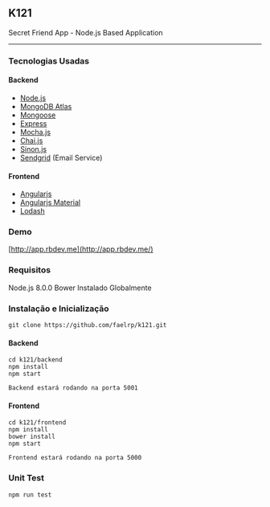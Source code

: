 ## K121

Secret Friend App - Node.js Based Application

---

### Tecnologias Usadas

#### Backend

 * [Node.js](http://nodejs.org)
 * [MongoDB Atlas](https://www.mongodb.com/cloud/atlas/)
 * [Mongoose](http://mongoosejs.com/)
 * [Express](http://expressjs.com)
 * [Mocha.js](https://mochajs.org/)
 * [Chai.js](http://chaijs.com/)
 * [Sinon.js](http://sinonjs.org/)
 * [Sendgrid](https://sendgrid.com/) (Email Service)

#### Frontend

 * [Angularjs](https://angularjs.org/)
 * [Angularjs Material](https://material.angularjs.org/latest/)
 * [Lodash](https://lodash.com/)

### Demo

[http://app.rbdev.me](http://app.rbdev.me/)

### Requisitos

Node.js 8.0.0
Bower Instalado Globalmente

### Instalação e Inicialização

	git clone https://github.com/faelrp/k121.git

#### Backend

    cd k121/backend
    npm install
    npm start

    Backend estará rodando na porta 5001

#### Frontend

    cd k121/frontend
    npm install
    bower install
    npm start

    Frontend estará rodando na porta 5000

    
### Unit Test

	npm run test